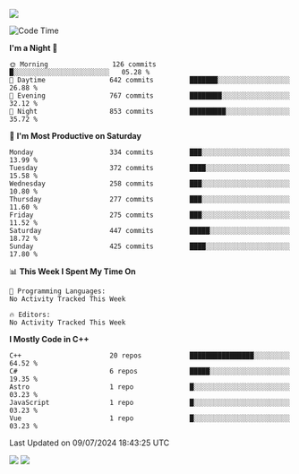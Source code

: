 ![](https://komarev.com/ghpvc/?username=lilpidgey&color=red)
<!--START_SECTION:waka-->
![Code Time](http://img.shields.io/badge/Code%20Time-1%2C491%20hrs%2018%20mins-blue)

**I'm a Night 🦉** 

```text
🌞 Morning                126 commits         █░░░░░░░░░░░░░░░░░░░░░░░░   05.28 % 
🌆 Daytime                642 commits         ███████░░░░░░░░░░░░░░░░░░   26.88 % 
🌃 Evening                767 commits         ████████░░░░░░░░░░░░░░░░░   32.12 % 
🌙 Night                  853 commits         █████████░░░░░░░░░░░░░░░░   35.72 % 
```
📅 **I'm Most Productive on Saturday** 

```text
Monday                   334 commits         ███░░░░░░░░░░░░░░░░░░░░░░   13.99 % 
Tuesday                  372 commits         ████░░░░░░░░░░░░░░░░░░░░░   15.58 % 
Wednesday                258 commits         ███░░░░░░░░░░░░░░░░░░░░░░   10.80 % 
Thursday                 277 commits         ███░░░░░░░░░░░░░░░░░░░░░░   11.60 % 
Friday                   275 commits         ███░░░░░░░░░░░░░░░░░░░░░░   11.52 % 
Saturday                 447 commits         █████░░░░░░░░░░░░░░░░░░░░   18.72 % 
Sunday                   425 commits         ████░░░░░░░░░░░░░░░░░░░░░   17.80 % 
```


📊 **This Week I Spent My Time On** 

```text
💬 Programming Languages: 
No Activity Tracked This Week

🔥 Editors: 
No Activity Tracked This Week
```

**I Mostly Code in C++** 

```text
C++                      20 repos            ████████████████░░░░░░░░░   64.52 % 
C#                       6 repos             █████░░░░░░░░░░░░░░░░░░░░   19.35 % 
Astro                    1 repo              █░░░░░░░░░░░░░░░░░░░░░░░░   03.23 % 
JavaScript               1 repo              █░░░░░░░░░░░░░░░░░░░░░░░░   03.23 % 
Vue                      1 repo              █░░░░░░░░░░░░░░░░░░░░░░░░   03.23 % 
```




 Last Updated on 09/07/2024 18:43:25 UTC
<!--END_SECTION:waka-->
![](https://hit.yhype.me/github/profile?user_id=42968544)
![](https://komarev.com/ghpvc/?lilpidgey)
